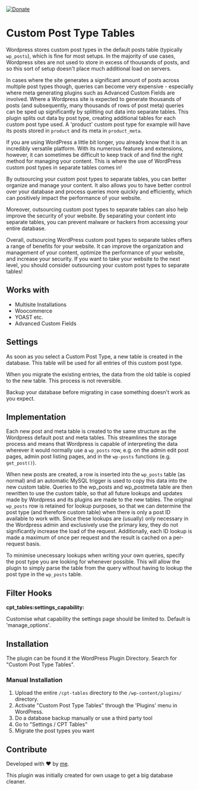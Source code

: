 [![Donate](https://img.shields.io/badge/Donate-PayPal-green.svg)](https://paypal.me/klausi4711)

# Custom Post Type Tables

Wordpress stores custom post types in the default posts table (typically `wp_posts`), which is fine for most setups. In the majority of use cases, Wordpress sites are not used to store in excess of thousands of posts, and so this sort of setup doesn't place much additional load on servers.

In cases where the site generates a significant amount of posts across multiple post types though, queries can become very expensive - especially where meta generating plugins such as Advanced Custom Fields are involved. Where a Wordpress site is expected to generate thousands of posts (and subsequently, many thousands of rows of post meta) queries can be sped up significantly by splitting out data into separate tables. This plugin splits out data by post type, creating additional tables for each custom post type used. A 'product' custom post type for example will have its posts stored in `product` and its meta in `product_meta`.

If you are using WordPress a little bit longer, you already know that it is an incredibly versatile platform. With its numerous features and extensions, however, it can sometimes be difficult to keep track of and find the right method for managing your content. This is where the use of WordPress custom post types in separate tables comes in!

By outsourcing your custom post types to separate tables, you can better organize and manage your content. It also allows you to have better control over your database and process queries more quickly and efficiently, which can positively impact the performance of your website.

Moreover, outsourcing custom post types to separate tables can also help improve the security of your website. By separating your content into separate tables, you can prevent malware or hackers from accessing your entire database.

Overall, outsourcing WordPress custom post types to separate tables offers a range of benefits for your website. It can improve the organization and management of your content, optimize the performance of your website, and increase your security. If you want to take your website to the next level, you should consider outsourcing your custom post types to separate tables!

## Works with

-   Multisite Installations
-   Woocommerce
-   YOAST etc.
-   Advanced Custom Fields

## Settings

As soon as you select a Custom Post Type, a new table is created in the database. This table will be used for all entries of this custom post type.

When you migrate the existing entries, the data from the old table is copied to the new table. This process is not reversible.

Backup your database before migrating in case something doesn't work as you expect.

## Implementation

Each new post and meta table is created to the same structure as the Wordpress default post and meta tables. This streamlines the storage process and means that Wordpress is capable of interpreting the data wherever it would normally use a `wp_posts` row, e.g. on the admin edit post pages, admin post listing pages, and in the `wp-posts` functions (e.g. `get_post()`).

When new posts are created, a row is inserted into the `wp_posts` table (as normal) and an automatic MySQL trigger is used to copy this data into the new custom table. Queries to the wp_posts and wp_postmeta table are then rewritten to use the custom table, so that all future lookups and updates made by Wordpress and its plugins are made to the new tables. The original `wp_posts` row is retained for lookup purposes, so that we can determine the post type (and therefore custom table) when there is only a post ID available to work with. Since these lookups are (usually) only necessary in the Wordpress admin and exclusively use the primary key, they do not significantly increase the load of the request. Additionally, each ID lookup is made a maximum of once per request and the result is cached on a per-request basis.

To minimise unecessary lookups when writing your own queries, specify the post type you are looking for whenever possible. This will allow the plugin to simply parse the table from the query without having to lookup the post type in the `wp_posts` table.

## Filter Hooks

**cpt_tables:settings_capability:**

Customise what capability the settings page should be limited to. Default is 'manage_options'.

## Installation

The plugin can be found it the WordPress Plugin Directory. Search for "Custom Post Type Tables".

### Manual Installation

1. Upload the entire `/cpt-tables` directory to the `/wp-content/plugins/` directory.
2. Activate "Custom Post Type Tables" through the 'Plugins' menu in WordPress.
3. Do a database backup manually or use a third party tool
4. Go to "Settings / CPT Tables"
5. Migrate the post types you want

## Contribute

Developed with ♥ by [me](https://lightapps.de).

This plugin was initially created for own usage to get a big database cleaner.

